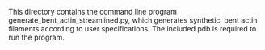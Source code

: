This directory contains the command line program generate_bent_actin_streamlined.py, which generates synthetic, bent actin filaments according to user specifications. The included pdb is required to run the program.
